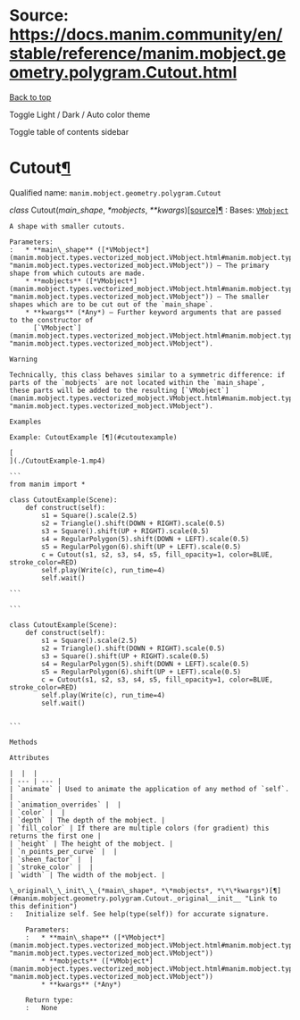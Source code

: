 # Source: https://docs.manim.community/en/stable/reference/manim.mobject.geometry.polygram.Cutout.html

[Back to top](#)

Toggle Light / Dark / Auto color theme

Toggle table of contents sidebar

Cutout[¶](#cutout "Link to this heading")
=========================================

Qualified name: `manim.mobject.geometry.polygram.Cutout`

*class* Cutout(*main\_shape*, *\*mobjects*, *\*\*kwargs*)[[source]](../_modules/manim/mobject/geometry/polygram.html#Cutout)[¶](#manim.mobject.geometry.polygram.Cutout "Link to this definition")
:   Bases: [`VMobject`](manim.mobject.types.vectorized_mobject.VMobject.html#manim.mobject.types.vectorized_mobject.VMobject "manim.mobject.types.vectorized_mobject.VMobject")

    A shape with smaller cutouts.

    Parameters:
    :   * **main\_shape** ([*VMobject*](manim.mobject.types.vectorized_mobject.VMobject.html#manim.mobject.types.vectorized_mobject.VMobject "manim.mobject.types.vectorized_mobject.VMobject")) – The primary shape from which cutouts are made.
        * **mobjects** ([*VMobject*](manim.mobject.types.vectorized_mobject.VMobject.html#manim.mobject.types.vectorized_mobject.VMobject "manim.mobject.types.vectorized_mobject.VMobject")) – The smaller shapes which are to be cut out of the `main_shape`.
        * **kwargs** (*Any*) – Further keyword arguments that are passed to the constructor of
          [`VMobject`](manim.mobject.types.vectorized_mobject.VMobject.html#manim.mobject.types.vectorized_mobject.VMobject "manim.mobject.types.vectorized_mobject.VMobject").

    Warning

    Technically, this class behaves similar to a symmetric difference: if
    parts of the `mobjects` are not located within the `main_shape`,
    these parts will be added to the resulting [`VMobject`](manim.mobject.types.vectorized_mobject.VMobject.html#manim.mobject.types.vectorized_mobject.VMobject "manim.mobject.types.vectorized_mobject.VMobject").

    Examples

    Example: CutoutExample [¶](#cutoutexample)

    [
    ](./CutoutExample-1.mp4)

    ```
    from manim import *

    class CutoutExample(Scene):
        def construct(self):
            s1 = Square().scale(2.5)
            s2 = Triangle().shift(DOWN + RIGHT).scale(0.5)
            s3 = Square().shift(UP + RIGHT).scale(0.5)
            s4 = RegularPolygon(5).shift(DOWN + LEFT).scale(0.5)
            s5 = RegularPolygon(6).shift(UP + LEFT).scale(0.5)
            c = Cutout(s1, s2, s3, s4, s5, fill_opacity=1, color=BLUE, stroke_color=RED)
            self.play(Write(c), run_time=4)
            self.wait()

    ```

    ```

    class CutoutExample(Scene):
        def construct(self):
            s1 = Square().scale(2.5)
            s2 = Triangle().shift(DOWN + RIGHT).scale(0.5)
            s3 = Square().shift(UP + RIGHT).scale(0.5)
            s4 = RegularPolygon(5).shift(DOWN + LEFT).scale(0.5)
            s5 = RegularPolygon(6).shift(UP + LEFT).scale(0.5)
            c = Cutout(s1, s2, s3, s4, s5, fill_opacity=1, color=BLUE, stroke_color=RED)
            self.play(Write(c), run_time=4)
            self.wait()


    ```

    Methods

    Attributes

    |  |  |
    | --- | --- |
    | `animate` | Used to animate the application of any method of `self`. |
    | `animation_overrides` |  |
    | `color` |  |
    | `depth` | The depth of the mobject. |
    | `fill_color` | If there are multiple colors (for gradient) this returns the first one |
    | `height` | The height of the mobject. |
    | `n_points_per_curve` |  |
    | `sheen_factor` |  |
    | `stroke_color` |  |
    | `width` | The width of the mobject. |

    \_original\_\_init\_\_(*main\_shape*, *\*mobjects*, *\*\*kwargs*)[¶](#manim.mobject.geometry.polygram.Cutout._original__init__ "Link to this definition")
    :   Initialize self. See help(type(self)) for accurate signature.

        Parameters:
        :   * **main\_shape** ([*VMobject*](manim.mobject.types.vectorized_mobject.VMobject.html#manim.mobject.types.vectorized_mobject.VMobject "manim.mobject.types.vectorized_mobject.VMobject"))
            * **mobjects** ([*VMobject*](manim.mobject.types.vectorized_mobject.VMobject.html#manim.mobject.types.vectorized_mobject.VMobject "manim.mobject.types.vectorized_mobject.VMobject"))
            * **kwargs** (*Any*)

        Return type:
        :   None